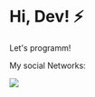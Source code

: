 <h1> Hi, Dev! ⚡</h1>

Let's programm!

My social Networks:

[<img src="https://img.shields.io/badge/linkedin-%230077B5.svg?&style=for-the-badge&logo=linkedin&logoColor=white"/>](https://www.linkedin.com/in/yan-lima-955195221/)
